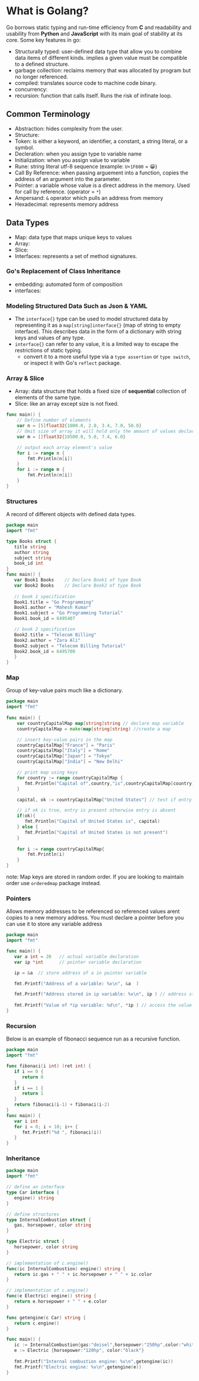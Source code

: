 # What is Golang?
Go borrows static typing and run-time efficiency from **C** and readability and usability from **Python** and **JavaScript** with its main goal of stability at its core. Some key features in go: 
- Structurally typed: user-defined data type that allow you to combine data items of different kinds. implies a given value must be compatible to a defined structure.
- garbage collection: reclaims memory that was allocated by program but no longer referenced.
- compiled: translates source code to machine code binary.
- concurrency: 
- recursion: function that calls itself. Runs the risk of infinate loop.




## Common Terminology
- Abstraction: hides complexity from the user. 
- Structure: 
- Token: is either a keyword, an identifier, a constant, a string literal, or a symbol.
- Decleration: when you assign type to variable name
- Initialization: when you assign value to variable
- Rune: string literal utf-8 sequence (example: `U+1F600` = 😀) 
- Call By Reference: when passing arguement into a function, copies the address of an argument into the parameter.
- Pointer: a variable whose value is a direct address in the memory. Used for call by reference. (operator = `*`)
- Ampersand: `&` operator which pulls an address from memory
- Hexadecimal: represents memory address


## Data Types
- Map: data type that maps unique keys to values
- Array:
- Slice:
- Interfaces: represents a set of method signatures.

### Go's Replacement of Class Inheritance
- embedding: automated form of composition
- interfaces: 

### Modeling Structured Data Such as Json & YAML
- The `interface{}` type can be used to model structured data by representing it as a `map[string]interface{}` (map of string to empty interface). This describes data in the form of a dictionary with string keys and values of any type.
- `interface{}` can refer to any value, it is a limited way to escape the restrictions of static typing.
    - convert it to a more useful type via a `type assertion` or `type switch`, or inspect it with Go's `reflect` package.

### Array & Slice
- Array: data structure that holds a fixed size of **sequential** collection of elements of the same type.
- Slice: like an array except size is not fixed. 
```go
func main() {
	// Define number of elements
	var n = [5]float32{1000.0, 2.0, 3.4, 7.0, 50.0}
	// Omit size of array it will hold only the amount of values declared. known as slice
	var m = []float32{10500.0, 5.0, 7.4, 6.0}

	// output each array element's value
	for i := range n {
		fmt.Println(n[i])
	}
	for i := range m {
		fmt.Println(n[i])
	}
}
```
### Structures
A record of different objects with defined data types.
```go
package main
import "fmt"

type Books struct {
   title string
   author string
   subject string
   book_id int
}
func main() {
   var Book1 Books    // Declare Book1 of type Book
   var Book2 Books    // Declare Book2 of type Book
 
   // book 1 specification
   Book1.title = "Go Programming"
   Book1.author = "Mahesh Kumar"
   Book1.subject = "Go Programming Tutorial"
   Book1.book_id = 6495407

   // book 2 specification
   Book2.title = "Telecom Billing"
   Book2.author = "Zara Ali"
   Book2.subject = "Telecom Billing Tutorial"
   Book2.book_id = 6495700
   }
}
   ```
   
### Map 
Group of key-value pairs much like a dictionary.
```go
package main
import "fmt"
   
func main() {
	var countryCapitalMap map[string]string // declare map variable
	countryCapitalMap = make(map[string]string) //create a map

	// insert key-value pairs in the map
	countryCapitalMap["France"] = "Paris"
	countryCapitalMap["Italy"] = "Rome"
	countryCapitalMap["Japan"] = "Tokyo"
	countryCapitalMap["India"] = "New Delhi"

	// print map using keys
	for country := range countryCapitalMap {
	   fmt.Println("Capital of",country,"is",countryCapitalMap[country])
	}

	capital, ok := countryCapitalMap["United States"] // test if entry is present in the map

	// if ok is true, entry is present otherwise entry is absent
	if(ok){
	   fmt.Println("Capital of United States is", capital)  
	} else {
	   fmt.Println("Capital of United States is not present") 
	}
	
	for i := range countryCapitalMap{
		fmt.Println(i)
	}
}
 ```
 note: Map keys are stored in random order. If you are looking to maintain order use `orderedmap` package instead.
 
### Pointers
Allows memory addresses to be referenced so referenced values arent copies to a new memory address. 
You must declare a pointer before you can use it to store any variable address
```go
package main
import "fmt"

func main() {
   var a int = 20   // actual variable declaration 
   var ip *int      // pointer variable declaration 

   ip = &a  // store address of a in pointer variable

   fmt.Printf("Address of a variable: %x\n", &a  )

   fmt.Printf("Address stored in ip variable: %x\n", ip ) // address stored in pointer variable 
   
   fmt.Printf("Value of *ip variable: %d\n", *ip ) // access the value using the pointer 
}
```

### Recursion
Below is an example of fibonacci sequence run as a recursive function.
```go
package main
import "fmt"

func fibonaci(i int) (ret int) {
   if i == 0 {
      return 0
   }
   if i == 1 {
      return 1
   }
   return fibonaci(i-1) + fibonaci(i-2)
}
func main() {
   var i int
   for i = 0; i < 10; i++ {
      fmt.Printf("%d ", fibonaci(i))
   }
}
```

### Inheritance

``` go
package main
import "fmt"

// define an interface
type Car interface {
   engine() string
}

// define structures
type InternalCombustion struct {
   gas, horsepower, color string
}

type Electric struct {
   horsepower, color string
}

// implementation of c.engine()
func(ic InternalCombustion) engine() string {
   return ic.gas + " " + ic.horsepower + " " + ic.color
}

// implementation of c.engine()
func(e Electric) engine() string {
   return e.horsepower + " " + e.color
}

func getengine(c Car) string {
   return c.engine()
}

func main() {
   ic := InternalCombustion{gas:"deisel",horsepower:"250hp",color:"white"}
   e := Electric {horsepower:"120hp", color:"black"}
   
   fmt.Printf("Internal combustion engine: %v\n",getengine(ic))
   fmt.Printf("Electric engine: %v\n",getengine(e))
}
```
